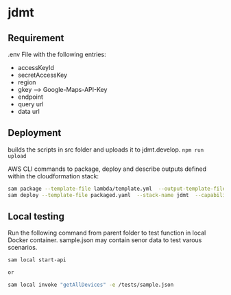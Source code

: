 # jdmt

## Requirement

.env File with the following entries:
 - accessKeyId
 - secretAccessKey
 - region
 - gkey --> Google-Maps-API-Key
 - endpoint
 - query url
 - data url

 ## Deployment

builds the scripts in src folder and uploads it to jdmt.develop.
```npm run upload```

AWS CLI commands to package, deploy and describe outputs defined within the cloudformation stack:

```bash
sam package --template-file lambda/template.yml  --output-template-file packaged.yaml  --s3-bucket jdmt-deployment
sam deploy --template-file packaged.yaml  --stack-name jdmt  --capabilities CAPABILITY_IAM 
```

## Local testing

Run the following command from parent folder to test function in local Docker container.
sample.json may contain senor data to test varous scenarios.

```bash 
sam local start-api

or 

sam local invoke "getAllDevices" -e /tests/sample.json 
```
